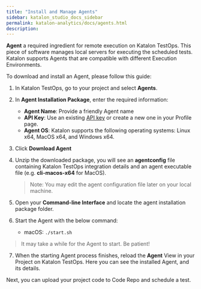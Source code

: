```yaml
---
title: "Install and Manage Agents" 
sidebar: katalon_studio_docs_sidebar
permalink: katalon-analytics/docs/agents.html 
description: 
---
```


**Agent** a required ingredient for remote execution on Katalon TestOps. This piece of software manages local servers for executing the scheduled tests. Katalon supports Agents that are compatible with different Execution Environments.

To download and install an Agent, please follow this guide:

1. In Katalon TestOps, go to your project and select **Agents**.
2. In **Agent Installation Package**, enter the required information:
    * **Agent Name**: Provide a friendly Agent name
    * **API Key**: Use an existing [API key](/katalon-analytics/docs/ka-api-key.html) or create a new one in your Profile page.
    * **Agent OS**: Katalon supports the following operating systems: Linux x64, MacOS x64, and Windows x64.
3. Click **Download Agent**
4. Unzip the downloaded package, you will see an **agentconfig** file containing Katalon TestOps integration details and an agent executable file (e.g. **cli-macos-x64** for MacOS).
    > Note: You may edit the agent configuration file later on your local machine.
5. Open your **Command-line Interface** and locate the agent installation package folder.
6. Start the Agent with the below command:

    * macOS: `./start.sh`

  > It may take a while for the Agent to start. Be patient!

7. When the starting Agent process finishes, reload the **Agent** View in your Project on Katalon TestOps. Here you can see the installed Agent, and its details.

Next, you can upload your project code to Code Repo and schedule a test.
